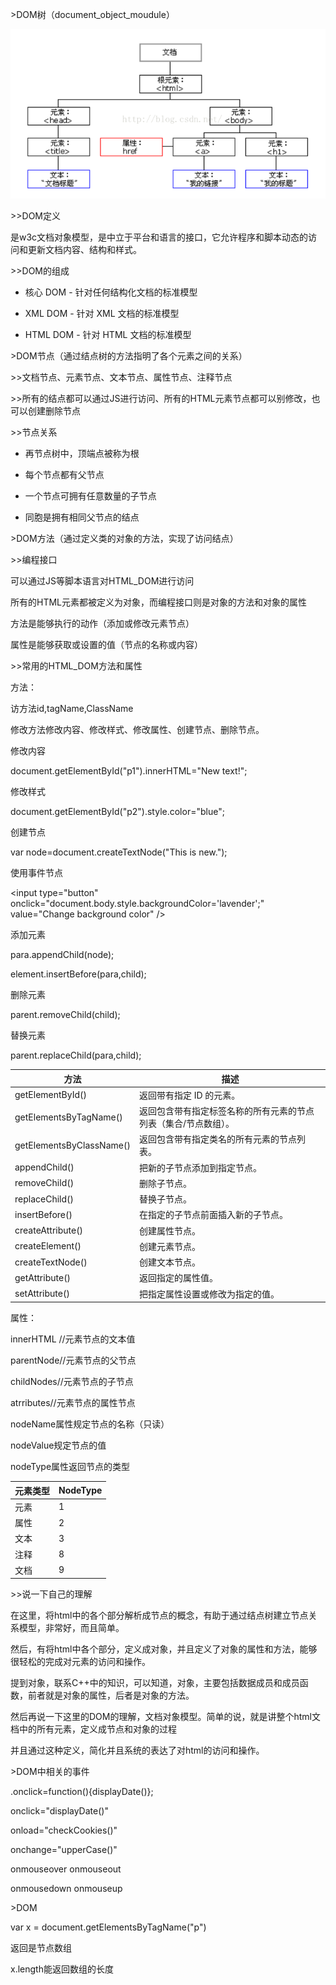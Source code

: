 \>DOM树（document_object_moudule）

![724101446557.png](media/75813153285d5ceb04c812e98c3b33a1.png)

\>\>DOM定义

是w3c文档对象模型，是中立于平台和语言的接口，它允许程序和脚本动态的访问和更新文档内容、结构和样式。

\>\>DOM的组成

-   核心 DOM - 针对任何结构化文档的标准模型

-   XML DOM - 针对 XML 文档的标准模型

-   HTML DOM - 针对 HTML 文档的标准模型

\>DOM节点（通过结点树的方法指明了各个元素之间的关系）

\>\>文档节点、元素节点、文本节点、属性节点、注释节点

\>\>所有的结点都可以通过JS进行访问、所有的HTML元素节点都可以别修改，也可以创建删除节点

\>\>节点关系

-   再节点树中，顶端点被称为根

-   每个节点都有父节点

-   一个节点可拥有任意数量的子节点

-   同胞是拥有相同父节点的结点

\>DOM方法（通过定义类的对象的方法，实现了访问结点）

\>\>编程接口

可以通过JS等脚本语言对HTML_DOM进行访问

所有的HTML元素都被定义为对象，而编程接口则是对象的方法和对象的属性

方法是能够执行的动作（添加或修改元素节点）

属性是能够获取或设置的值（节点的名称或内容）

\>\>常用的HTML_DOM方法和属性

方法：

访方法id,tagName,ClassName

修改方法修改内容、修改样式、修改属性、创建节点、删除节点。

修改内容

document.getElementById("p1").innerHTML="New text!";

修改样式

document.getElementById("p2").style.color="blue";

创建节点

var node=document.createTextNode("This is new.");

使用事件节点

\<input type="button" onclick="document.body.style.backgroundColor='lavender';"
value="Change background color" /\>

添加元素

para.appendChild(node);

element.insertBefore(para,child);

删除元素

parent.removeChild(child);

替换元素

parent.replaceChild(para,child);

| 方法                     | 描述                                                            |
|--------------------------|-----------------------------------------------------------------|
| getElementById()         | 返回带有指定 ID 的元素。                                        |
| getElementsByTagName()   | 返回包含带有指定标签名称的所有元素的节点列表（集合/节点数组）。 |
| getElementsByClassName() | 返回包含带有指定类名的所有元素的节点列表。                      |
| appendChild()            | 把新的子节点添加到指定节点。                                    |
| removeChild()            | 删除子节点。                                                    |
| replaceChild()           | 替换子节点。                                                    |
| insertBefore()           | 在指定的子节点前面插入新的子节点。                              |
| createAttribute()        | 创建属性节点。                                                  |
| createElement()          | 创建元素节点。                                                  |
| createTextNode()         | 创建文本节点。                                                  |
| getAttribute()           | 返回指定的属性值。                                              |
| setAttribute()           | 把指定属性设置或修改为指定的值。                                |

属性：

innerHTML //元素节点的文本值

parentNode//元素节点的父节点

childNodes//元素节点的子节点

atrributes//元素节点的属性节点

nodeName属性规定节点的名称（只读）

nodeValue规定节点的值

nodeType属性返回节点的类型

| 元素类型 | NodeType |
|----------|----------|
| 元素     | 1        |
| 属性     | 2        |
| 文本     | 3        |
| 注释     | 8        |
| 文档     | 9        |

\>\>说一下自己的理解

在这里，将html中的各个部分解析成节点的概念，有助于通过结点树建立节点关系模型，非常好，而且简单。

然后，有将html中各个部分，定义成对象，并且定义了对象的属性和方法，能够很轻松的完成对元素的访问和操作。

提到对象，联系C++中的知识，可以知道，对象，主要包括数据成员和成员函数，前者就是对象的属性，后者是对象的方法。

然后再说一下这里的DOM的理解，文档对象模型。简单的说，就是讲整个html文档中的所有元素，定义成节点和对象的过程

并且通过这种定义，简化并且系统的表达了对html的访问和操作。

\>DOM中相关的事件

.onclick=function(){displayDate()};

onclick="displayDate()"

onload="checkCookies()"

onchange="upperCase()"

onmouseover onmouseout

onmousedown onmouseup

\>DOM

var x = document.getElementsByTagName("p")

返回是节点数组

x.length能返回数组的长度
